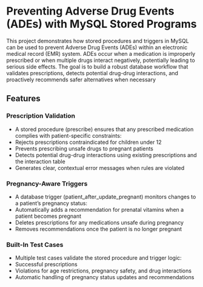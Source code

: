 # Preventing Adverse Drug Events (ADEs) with MySQL Stored Programs

This project demonstrates how stored procedures and triggers in MySQL can be used to prevent Adverse Drug Events (ADEs) within an electronic medical record (EMR) system. ADEs occur when a medication is improperly prescribed or when multiple drugs interact negatively, potentially leading to serious side effects.
The goal is to build a robust database workflow that validates prescriptions, detects potential drug-drug interactions, and proactively recommends safer alternatives when necessary

## Features

### Prescription Validation

* A stored procedure (prescribe) ensures that any prescribed medication complies with patient-specific constraints:
* Rejects prescriptions contraindicated for children under 12
* Prevents prescribing unsafe drugs to pregnant patients
* Detects potential drug-drug interactions using existing prescriptions and the interaction table
* Generates clear, contextual error messages when rules are violated

### Pregnancy-Aware Triggers

* A database trigger (patient_after_update_pregnant) monitors changes to a patient’s pregnancy status:
* Automatically adds a recommendation for prenatal vitamins when a patient becomes pregnant
* Deletes prescriptions for any medications unsafe during pregnancy
* Removes recommendations once the patient is no longer pregnant

### Built-In Test Cases

* Multiple test cases validate the stored procedure and trigger logic:
* Successful prescriptions
* Violations for age restrictions, pregnancy safety, and drug interactions
* Automatic handling of pregnancy status updates and recommendations
